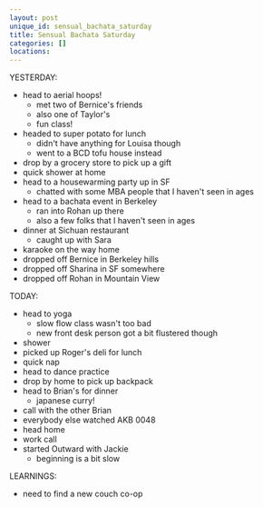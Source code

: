 ```yaml
---
layout: post
unique_id: sensual_bachata_saturday
title: Sensual Bachata Saturday
categories: []
locations: 
---
```


YESTERDAY:
* head to aerial hoops!
  * met two of Bernice's friends
  * also one of Taylor's
  * fun class!
* headed to super potato for lunch
  * didn't have anything for Louisa though
  * went to a BCD tofu house instead
* drop by a grocery store to pick up a gift
* quick shower at home
* head to a housewarming party up in SF
  * chatted with some MBA people that I haven't seen in ages
* head to a bachata event in Berkeley
  * ran into Rohan up there
  * also a few folks that I haven't seen in ages
* dinner at Sichuan restaurant
  * caught up with Sara
* karaoke on the way home
* dropped off Bernice in Berkeley hills
* dropped off Sharina in SF somewhere
* dropped off Rohan in Mountain View

TODAY:
* head to yoga
  * slow flow class wasn't too bad
  * new front desk person got a bit flustered though
* shower
* picked up Roger's deli for lunch
* quick nap
* head to dance practice
* drop by home to pick up backpack
* head to Brian's for dinner
  * japanese curry!
* call with the other Brian
* everybody else watched AKB 0048
* head home
* work call
* started Outward with Jackie
  * beginning is a bit slow

LEARNINGS:
* need to find a new couch co-op
